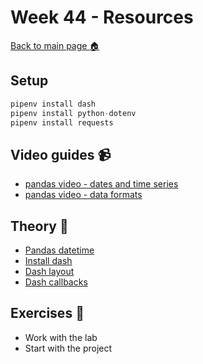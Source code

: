 # Week 44 - Resources

[Back to main page :house:](https://github.com/kokchun/Databehandling-21)

## Setup

```py
pipenv install dash
pipenv install python-dotenv
pipenv install requests
```

## Video guides :video_camera:

- [pandas video - dates and time series][pandas_vid_dates]
- [pandas video - data formats][pandas_vid_formats]

[pandas_vid_dates]: https://www.youtube.com/watch?v=UFuo7EHI8zc&list=RDCMUCCezIgC97PvUuR4_gbFUs5g&index=10
[pandas_vid_formats]: https://www.youtube.com/watch?v=N6hyN6BW6ao&list=RDCMUCCezIgC97PvUuR4_gbFUs5g&index=11


## Theory :book:

- [Pandas datetime](https://pandas.pydata.org/docs/reference/api/pandas.to_datetime.html)
- [Install dash](https://dash.plotly.com/installation)
- [Dash layout](https://dash.plotly.com/layout)
- [Dash callbacks](https://dash.plotly.com/basic-callbacks)

## Exercises :running:

- Work with the lab
- Start with the project